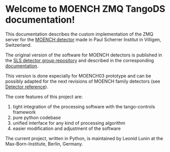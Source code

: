 # **Welcome to MOENCH ZMQ TangoDS documentation!**

This documentation describes the custom implementation of the ZMQ server for the [MOENCH detector](https://www.psi.ch/en/lxn/moench) made in Paul Scherrer Institut in Villigen, Switzerland.

The original version of the software for MOENCH detectors is published in the [SLS detector group repository](https://github.com/slsdetectorgroup/slsDetectorPackage) and described in the corresponding [documentation](https://slsdetectorgroup.github.io/devdoc/). 

This version is done especially for MOENCH03 prototype and can be possibly adapted for the next revisions of MOENCH family detectors (see [Detector reference](detector.md)).

The core features of this project are:

1. tight integration of the processing software with the tango-controls framework
2. pure python codebase
3. unified interface for any kind of processing algorithm
4. easier modification and adjustment of the software

The current project, written in Python, is maintained by Leonid Lunin at the Max-Born-Institute, Berlin, Germany.